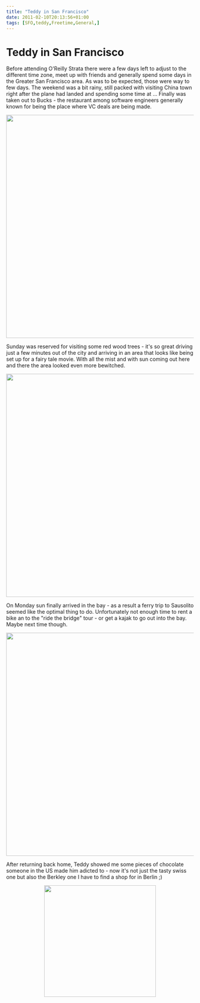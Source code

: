 ```yaml
---
title: "Teddy in San Francisco"
date: 2011-02-10T20:13:56+01:00
tags: [SFO,teddy,Freetime,General,]
---
```


# Teddy in San Francisco


<p>Before attending O'Reilly Strata there were a few days left to adjust to the different time zone, meet up with 
friends and generally spend some days in the Greater San Francisco area. As was to be expected, those were way to few 
days. The weekend was a bit rainy, still packed with visiting China town right after the plane had landed and spending 
some time at ... Finally was taken out to Bucks - the restaurant among software engineers generally known for being the 
place where VC deals are being made.</p><p align="center"> <img 
src="http://isabel-drost.de/Bilder/wordpress/usa_2011_1.png" width="600" /></p><p>Sunday was reserved for visiting some 
red wood trees - it's so great driving just a few minutes out of the city and arriving in an area that looks like being 
set up for a fairy tale movie. With all the mist and with sun coming out here and there the area looked even more 
bewitched. </p><p align="center"> <img src="http://isabel-drost.de/Bilder/wordpress/usa_2011_2.png" width="600" 
/></p><p>On Monday sun finally arrived in the bay - as a result a ferry trip to Sausolito seemed like the optimal thing 
to do. Unfortunately not enough time to rent a bike an to the &quot;ride the bridge&quot; tour - or get a kajak to go 
out into the bay. Maybe next time though.</p><p align="center"> <img 
src="http://isabel-drost.de/Bilder/wordpress/usa_2011_3.png" width="600" /></p><p> After returning back home, Teddy 
showed me some pieces of chocolate someone in the US made him adicted to - now it's not just the tasty swiss one but 
also the Berkley one I have to find a shop for in Berlin ;) </p><p align="center"> <img 
src="http://isabel-drost.de/Bilder/wordpress/usa_2011_4.png" width="300" /></p>
